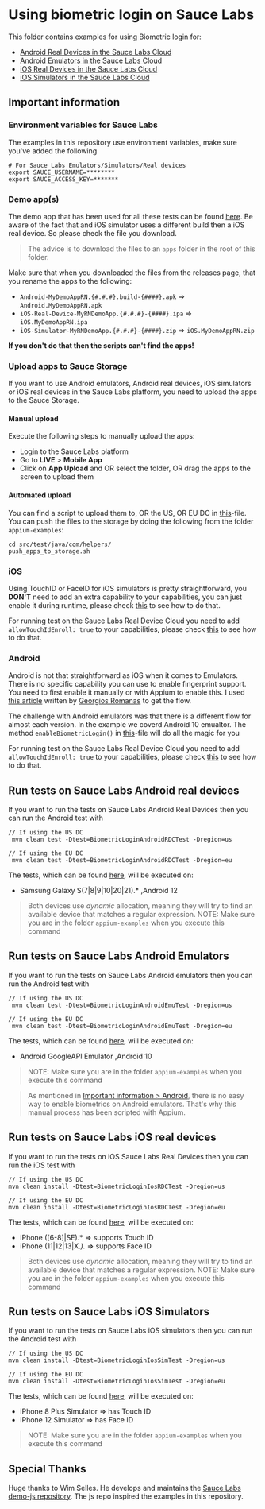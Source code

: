 # Using biometric login on Sauce Labs
This folder contains examples for using Biometric login for:

- [Android Real Devices in the Sauce Labs Cloud](#run-tests-on-sauce-labs-android-real-devices)
- [Android Emulators in the Sauce Labs Cloud](#run-tests-on-sauce-labs-android-emulators)
- [iOS Real Devices in the Sauce Labs Cloud](#run-tests-on-sauce-labs-ios-real-devices)
- [iOS Simulators in the Sauce Labs Cloud](#run-tests-on-sauce-labs-ios-simulators)

## Important information
### Environment variables for Sauce Labs
The examples in this repository use environment variables, make sure you've added the following

    # For Sauce Labs Emulators/Simulators/Real devices
    export SAUCE_USERNAME=********
    export SAUCE_ACCESS_KEY=*******

### Demo app(s)
The demo app that has been used for all these tests can be found [here](https://github.com/saucelabs/my-demo-app-rn/releases).
Be aware of the fact that and iOS simulator uses a different build then a iOS real device. So please check the file you
download.

> The advice is to download the files to an `apps` folder in the root of this folder.

Make sure that when you downloaded the files from the releases page, that you rename the apps to the following:

- `Android-MyDemoAppRN.{#.#.#}.build-{####}.apk` => `Android.MyDemoAppRN.apk`
- `iOS-Real-Device-MyRNDemoApp.{#.#.#}-{####}.ipa` => `iOS.MyDemoAppRN.ipa`
- `iOS-Simulator-MyRNDemoApp.{#.#.#}-{####}.zip` => `iOS.MyDemoAppRN.zip`

**If you don't do that then the scripts can't find the apps!**

### Upload apps to Sauce Storage
If you want to use Android emulators, Android real devices, iOS simulators or iOS real devices in the Sauce Labs platform, you need to upload 
the apps to the Sauce Storage.

#### Manual upload
Execute the following steps to manually upload the apps:
- Login to the Sauce Labs platform
- Go to **LIVE** > **Mobile App**
- Click on **App Upload** and OR select the folder, OR drag the apps to the screen to upload them

#### Automated upload
You can find a script to upload them to, OR the US, OR EU DC in [this](../../helpers/push_apps_to_storage.sh)-file. You can push the files to the
storage by doing the following from the folder `appium-examples`:

    cd src/test/java/com/helpers/
    push_apps_to_storage.sh

### iOS
Using TouchID or FaceID for iOS simulators is pretty straightforward, you **DON'T** need to add an extra capability to 
your capabilities, you can just enable it during runtime, please check [this](BiometricLoginIosSimTest.java#142) to 
see how to do that.

For running test on the Sauce Labs Real Device Cloud you need to add `allowTouchIdEnroll: true` to your capabilities,
please check [this](BiometricLoginIosRDCTest.java#L96) to see how to do that.

### Android
Android is not that straightforward as iOS when it comes to Emulators. There is no specific capability you can use to 
enable fingerprint support. You need to first enable it manually or with Appium to enable this. I used 
[this article](https://dev.to/gromanas/how-to-automate-biometrics-android-edition-2c7c) written by 
[Georgios Romanas](https://github.com/gromanas) to get the flow.

The challenge with Android emulators was that there is a different flow for almost each version.
In the example we coverd Android 10 emualtor.
The method `enableBiometricLogin()` in [this](AndroidSettings.java)-file will do all the magic for you

For running test on the Sauce Labs Real Device Cloud you need to add `allowTouchIdEnroll: true` to your capabilities,
please check [this](BiometricLoginAndroidRDCTest.java#L81) to see how to do that.

## Run tests on Sauce Labs Android real devices
If you want to run the tests on Sauce Labs Android Real Devices then you can run the Android test with

    // If using the US DC
     mvn clean test -Dtest=BiometricLoginAndroidRDCTest -Dregion=us
    
    // If using the EU DC
     mvn clean test -Dtest=BiometricLoginAndroidRDCTest -Dregion=eu
    
The tests, which can be found [here](BiometricLoginAndroidRDCTest.java), will be executed on:     
- Samsung Galaxy S(7|8|9|10|20|21).* ,Android 12
          
> Both devices use *dynamic* allocation, meaning they will try to find an available device that matches a regular expression.
> NOTE: Make sure you are in the folder `appium-examples` when you execute this command

## Run tests on Sauce Labs Android Emulators
If you want to run the tests on Sauce Labs Android emulators then you can run the Android test with

    // If using the US DC
     mvn clean test -Dtest=BiometricLoginAndroidEmuTest -Dregion=us
    
    // If using the EU DC
     mvn clean test -Dtest=BiometricLoginAndroidEmuTest -Dregion=eu

The tests, which can be found [here](BiometricLoginAndroidEmuTest.java), will be executed on:

- Android GoogleAPI Emulator ,Android 10
> NOTE: Make sure you are in the folder `appium-examples` when you execute this command

> As mentioned in [Important information > Android](#android), there is no easy way to enable biometrics on Android
> emulators. That's why this manual process has been scripted with Appium.

## Run tests on Sauce Labs iOS real devices
If you want to run the tests on iOS Sauce Labs Real Devices then you can run the iOS test with

    // If using the US DC
    mvn clean install -Dtest=BiometricLoginIosRDCTest -Dregion=us
    
    // If using the EU DC
    mvn clean install -Dtest=BiometricLoginIosRDCTest -Dregion=eu

The tests, which can be found [here](BiometricLoginIosRDCTest.java), will be executed on:

- iPhone ([6-8]|SE).* => supports Touch ID
- iPhone (11|12|13|X.*).* => supports Face ID

> Both devices use *dynamic* allocation, meaning they will try to find an available device that matches a regular
expression.
> NOTE: Make sure you are in the folder `appium-examples` when you execute this command

## Run tests on Sauce Labs iOS Simulators
If you want to run the tests on Sauce Labs iOS simulators then you can run the Android test with

    // If using the US DC
    mvn clean install -Dtest=BiometricLoginIosSimTest -Dregion=us
    
    // If using the EU DC
    mvn clean install -Dtest=BiometricLoginIosSimTest -Dregion=eu

The tests, which can be found [here](BiometricLoginIosSimTest.java), will be executed on:

- iPhone 8 Plus Simulator => has Touch ID
- iPhone 12 Simulator => has Face ID
> NOTE: Make sure you are in the folder `appium-examples` when you execute this command

## Special Thanks
Huge thanks to Wim Selles. He develops and maintains the [Sauce Labs demo-js repository](https://github.com/saucelabs-training/demo-js). 
The js repo inspired the examples in this repository.
